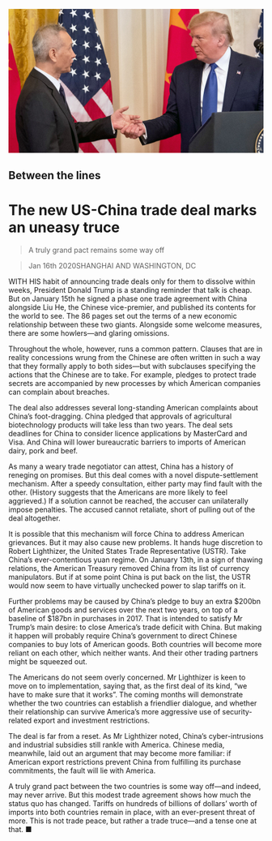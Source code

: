 ![](./images/20200118_FNP503.jpg)

## Between the lines

# The new US-China trade deal marks an uneasy truce

> A truly grand pact remains some way off

> Jan 16th 2020SHANGHAI AND WASHINGTON, DC

WITH HIS habit of announcing trade deals only for them to dissolve within weeks, President Donald Trump is a standing reminder that talk is cheap. But on January 15th he signed a phase one trade agreement with China alongside Liu He, the Chinese vice-premier, and published its contents for the world to see. The 86 pages set out the terms of a new economic relationship between these two giants. Alongside some welcome measures, there are some howlers—and glaring omissions.

Throughout the whole, however, runs a common pattern. Clauses that are in reality concessions wrung from the Chinese are often written in such a way that they formally apply to both sides—but with subclauses specifying the actions that the Chinese are to take. For example, pledges to protect trade secrets are accompanied by new processes by which American companies can complain about breaches.

The deal also addresses several long-standing American complaints about China’s foot-dragging. China pledged that approvals of agricultural biotechnology products will take less than two years. The deal sets deadlines for China to consider licence applications by MasterCard and Visa. And China will lower bureaucratic barriers to imports of American dairy, pork and beef.

As many a weary trade negotiator can attest, China has a history of reneging on promises. But this deal comes with a novel dispute-settlement mechanism. After a speedy consultation, either party may find fault with the other. (History suggests that the Americans are more likely to feel aggrieved.) If a solution cannot be reached, the accuser can unilaterally impose penalties. The accused cannot retaliate, short of pulling out of the deal altogether.

It is possible that this mechanism will force China to address American grievances. But it may also cause new problems. It hands huge discretion to Robert Lighthizer, the United States Trade Representative (USTR). Take China’s ever-contentious yuan regime. On January 13th, in a sign of thawing relations, the American Treasury removed China from its list of currency manipulators. But if at some point China is put back on the list, the USTR would now seem to have virtually unchecked power to slap tariffs on it.

Further problems may be caused by China’s pledge to buy an extra $200bn of American goods and services over the next two years, on top of a baseline of $187bn in purchases in 2017. That is intended to satisfy Mr Trump’s main desire: to close America’s trade deficit with China. But making it happen will probably require China’s government to direct Chinese companies to buy lots of American goods. Both countries will become more reliant on each other, which neither wants. And their other trading partners might be squeezed out.

The Americans do not seem overly concerned. Mr Lighthizer is keen to move on to implementation, saying that, as the first deal of its kind, “we have to make sure that it works”. The coming months will demonstrate whether the two countries can establish a friendlier dialogue, and whether their relationship can survive America’s more aggressive use of security-related export and investment restrictions.

The deal is far from a reset. As Mr Lighthizer noted, China’s cyber-intrusions and industrial subsidies still rankle with America. Chinese media, meanwhile, laid out an argument that may become more familiar: if American export restrictions prevent China from fulfilling its purchase commitments, the fault will lie with America.

A truly grand pact between the two countries is some way off—and indeed, may never arrive. But this modest trade agreement shows how much the status quo has changed. Tariffs on hundreds of billions of dollars’ worth of imports into both countries remain in place, with an ever-present threat of more. This is not trade peace, but rather a trade truce—and a tense one at that. ■
